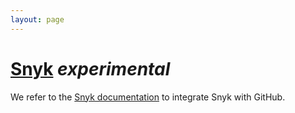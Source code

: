 ```yaml
---
layout: page
---
```


# [Snyk](https://snyk.io/) *experimental*

We refer to the [Snyk documentation](https://snyk.io/docs/github) to integrate Snyk with GitHub.
